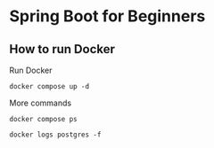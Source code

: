 # Spring Boot for Beginners

## How to run Docker
Run Docker
```
docker compose up -d
```
More commands
```
docker compose ps
```
```
docker logs postgres -f
```
